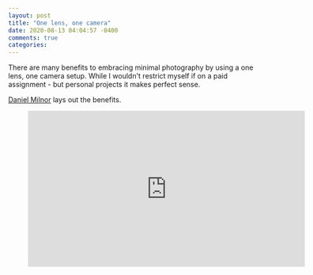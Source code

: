 ```yaml
---
layout: post
title: "One lens, one camera"
date: 2020-08-13 04:04:57 -0400
comments: true
categories:
---
```

There are many benefits to embracing minimal photography by using a one lens, one camera setup. While I wouldn't restrict myself if on a paid assignment - but personal projects it makes perfect sense.

[Daniel Milnor](http://shifter.media/) lays out the benefits.

<div class="video-youtube">
<figure>
<iframe width="560" height="315" src="https://www.youtube.com/embed/h2kEqre0rSY?start=567" title="YouTube video player" frameborder="0" allow="accelerometer; autoplay; clipboard-write; encrypted-media; gyroscope; picture-in-picture" allowfullscreen></iframe>
</figure>
</div>
